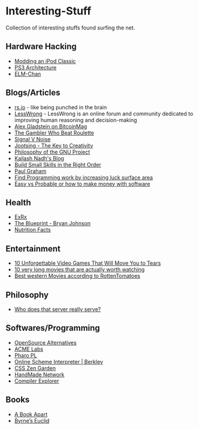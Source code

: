 # Interesting-Stuff
Collection of interesting stuffs found surfing the net.

## Hardware Hacking

 - [Modding an iPod Classic](https://www.ajfriesen.com/modding-an-ipod-classic/)
 - [PS3 Architecture](https://www.copetti.org/writings/consoles/playstation-3/)
 - [ELM-Chan](http://elm-chan.org/)

## Blogs/Articles

 - [rs.io](https://rs.io/guided-tour/) - like being punched in the brain
 - [LessWrong](https://www.lesswrong.com/) - LessWrong is an online forum and community dedicated to improving human reasoning and decision-making
 - [Alex Gladstein on BitcoinMag](https://bitcoinmagazine.com/authors/alexgladstein)
 - [The Gambler Who Beat Roulette](https://www.bloomberg.com/features/2023-how-to-beat-roulette-gambler-figures-it-out/?utm_source=pocket-newtab-intl-en)
 - [Signal V Noise](https://m.signalvnoise.com/category/greatest-hits/)
 - [Jootsing - The Key to Creativity](https://fs.blog/jootsing/)
 - [Philosophy of the GNU Project](https://www.gnu.org/philosophy/philosophy.html#content)
 - [Kailash Nadh's Blog](https://nadh.in/)
 - [Build Small Skills in the Right Order](https://www.lesswrong.com/posts/qwdupkFd6kmeZHYXy/build-small-skills-in-the-right-order)
 - [Paul Graham](http://www.paulgraham.com/articles.html)
 - [Find Programming work by increasing luck surface area](https://blog.kowalczyk.info/article/4682085af50b41f88460593d21db6182/find-programming-work-by-increasing-luck-surface-area.html)
 - [Easy vs Probable or how to make money with software](https://blog.kowalczyk.info/article/ahcj/easy-vs.probable-or-how-to-make-money-with-software.html)

## Health

 - [ExRx](https://exrx.net/Beginning)
 - [The Blueprint - Bryan Johnson](https://blueprint.bryanjohnson.co/)
 - [Nutrition Facts](https://nutritionfacts.org/)

## Entertainment

 - [10 Unforgettable Video Games That Will Move You to Tears](https://www.inverse.com/gaming/persona-3-10-video-games-cry-heartbreaking-sad?utm_source=pocket-newtab-intl-en)
 - [10 very long movies that are actually worth watching](https://faroutmagazine.co.uk/10-very-long-movies-that-are-actually-worth-watching/?utm_source=pocket-newtab-intl-en)
 - [Best western Movies according to RottenTomatoes](https://movieweb.com/best-western-movies-rotten-tomatoes/?utm_source=pocket-newtab-intl-en)

## Philosophy

 - [Who does that server really serve?](https://www.gnu.org/philosophy/who-does-that-server-really-serve.html)

## Softwares/Programming

 - [OpenSource Alternatives](https://www.opensourcealternative.to/)
 - [ACME Labs](https://acme.com/)
 - [Pharo PL](https://pharo.org/)
 - [Online Scheme Interpreter | Berkley](https://inst.eecs.berkeley.edu/~cs61a/fa14/assets/interpreter/scheme.html)
 - [CSS Zen Garden](http://www.csszengarden.com/)
 - [HandMade Network](https://handmade.network/)
 - [Compiler Explorer](https://godbolt.org/)

## Books

 - [A Book Apart](https://abookapart.com/collections/books)
 - [Byrne’s Euclid](https://www.c82.net/euclid/)
